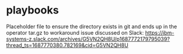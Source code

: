# playbooks

Placeholder file to ensure the directory exists in git and ends up in the operator tar.gz to workaround issue discussed on Slack:
https://ibm-systems-z.slack.com/archives/G5VN2QH8U/p1687772179795039?thread_ts=1687770380.782169&cid=G5VN2QH8U

